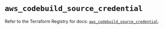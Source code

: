 # `aws_codebuild_source_credential`

Refer to the Terraform Registry for docs: [`aws_codebuild_source_credential`](https://registry.terraform.io/providers/hashicorp/aws/5.94.1/docs/resources/codebuild_source_credential).
